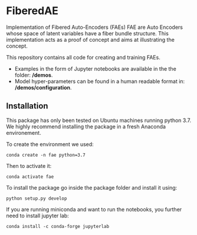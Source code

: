 # FiberedAE
Implementation of Fibered Auto-Encoders (FAEs)
FAE are Auto Encoders whose space of latent variables have a fiber bundle structure. This implementation acts as a proof of concept and aims at illustrating the concept.
    
This repository contains all code for creating and training FAEs.

  * Examples in the form of Jupyter notebooks are available in the the folder: **/demos**.
  * Model hyper-parameters can be found in a human readable format in: **/demos/configuration**.

## Installation

This package has only been tested on Ubuntu machines running python 3.7. We highly recommend installing the package in a fresh Anaconda environement.

To create the environment we used:

```conda create -n fae python=3.7```

Then to activate it:

```conda activate fae```

To install the package go inside the package folder and install it using:

```python setup.py develop```

If you are running miniconda and want to run the notebooks, you further need to install jupyter lab:

```conda install -c conda-forge jupyterlab```
